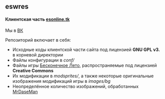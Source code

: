 ## eswres
#### Клиентская часть [esonline.tk](http://www.esonline.tk)
Мы в [ВК](https://vk.com/webesummer)

Репозиторий включает в себя:
* Исходные коды клиентской части сайта под лицензией **GNU GPL v3.** в корневой директории
* Файлы конфигурации в *conf/*
* Файлы игры [Бесконечное Лето](https://everlastingsummer.su), распространяемые под лицензией **Creative Commons**
* Их модификации в *modsprites/*, а также некоторые оригинальные изображения модификаций игры в *images/bg*
* Неопределённое количество изображений, обработанных [MrDaseMan](https://github.com/MrDaseMan)
